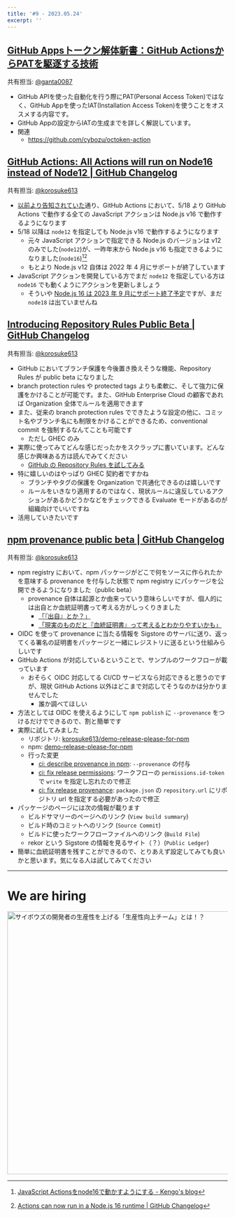 ```yaml
---
title: '#9 - 2023.05.24'
excerpt: ''
---
```


## [GitHub Appsトークン解体新書：GitHub ActionsからPATを駆逐する技術](https://zenn.dev/tmknom/articles/github-apps-token)

共有担当: [@ganta0087](https://twitter.com/ganta0087)

- GitHub APIを使った自動化を行う際にPAT(Personal Access Token)ではなく、GitHub Appを使ったIAT(Installation Access Token)を使うことをオススメする内容です。
- GitHub Appの設定からIATの生成までを詳しく解説しています。
- 関連
  - https://github.com/cybozu/octoken-action

## [GitHub Actions: All Actions will run on Node16 instead of Node12 | GitHub Changelog](https://github.blog/changelog/2023-05-04-github-actions-all-actions-will-run-on-node16-instead-of-node12/)

共有担当: [@korosuke613](https://github.com/korosuke613)

- [以前より告知されていた](https://github.blog/changelog/2022-09-22-github-actions-all-actions-will-begin-running-on-node16-instead-of-node12/)通り、GitHub Actions において、5/18 より GitHub Actions で動作する全ての JavaScript アクションは Node.js v16 で動作するようになります
- 5/18 以降は `node12` を指定しても Node.js v16 で動作するようになります
  - 元々 JavaScript アクションで指定できる Node.js のバージョンは v12 のみでした(`node12`)が、一昨年末から Node.js v16 も指定できるようになりました(`node16`)[^node16][^actions_can]
  - もとより Node.js v12 自体は 2022 年 4 月にサポートが終了しています
- JavaScript アクションを開発している方でまだ `node12` を指定している方は `node16` でも動くようにアクションを更新しましょう
  - そういや [Node.js 16 は 2023 年 9 月にサポート終了予定](https://nodejs.org/en/blog/announcements/nodejs16-eol)ですが、まだ `node18` は出ていませんね

[^node16]: [JavaScript Actionsをnode16で動かすようにする - Kengo's blog](https://zenn.dev/korosuke613/articles/productivity-weekly-20220216#javascript-actions%E3%82%92node16%E3%81%A7%E5%8B%95%E3%81%8B%E3%81%99%E3%82%88%E3%81%86%E3%81%AB%E3%81%99%E3%82%8B---kengo's-blog)
[^actions_can]: [Actions can now run in a Node.js 16 runtime | GitHub Changelog](https://zenn.dev/korosuke613/articles/productivity-weekly-20220525#actions-can-now-run-in-a-node.js-16-runtime-%7C-github-changelog)

## [Introducing Repository Rules Public Beta | GitHub Changelog](https://github.blog/changelog/2023-04-17-introducing-repository-rules-public-beta/)

共有担当: [@korosuke613](https://github.com/korosuke613)

- GitHub においてブランチ保護を今後置き換えそうな機能、Repository Rules が public beta になりました
- branch protection rules や protected tags よりも柔軟に、そして強力に保護をかけることが可能です。また、GitHub Enterprise Cloud の顧客であれば Organization 全体でルールを適用できます
- また、従来の branch protection rules でできたような設定の他に、コミット名やブランチ名にも制限をかけることができるため、conventional commit を強制するなんてことも可能です
  - ただし GHEC のみ
- 実際に使ってみてどんな感じだったかをスクラップに書いています。どんな感じか興味ある方は読んでみてください
  - [GitHub の Repository Rules を試してみる](https://zenn.dev/korosuke613/scraps/84794d9baed038)
- 特に嬉しいのはやっぱり GHEC 契約者ですかね
  - ブランチやタグの保護を Organization で共通化できるのは嬉しいです
  - ルールをいきなり適用するのではなく、現状ルールに違反しているアクションがあるかどうかなどをチェックできる Evaluate モードがあるのが組織向けでいいですね
- 活用していきたいです

## [npm provenance public beta | GitHub Changelog](https://github.blog/changelog/2023-04-19-npm-provenance-public-beta/)

共有担当: [@korosuke613](https://github.com/korosuke613)

- npm registry において、npm パッケージがどこで何をソースに作られたかを意味する provenance を付与した状態で npm registry にパッケージを公開できるようになりました（public beta）
  - provenance 自体は起源とか由来っていう意味らしいですが、個人的には出自とか血統証明書って考える方がしっくりきました
    - [「『出自』とか？」](https://twitter.com/gorohash/status/1651239846730686464)
    - [「現実のものだと『血統証明書』って考えるとわかりやすいかも」](https://twitter.com/Shitimi_613/status/1651396096630095872)
- OIDC を使って provenance に当たる情報を Sigstore のサーバに送り、返ってくる署名の証明書をパッケージと一緒にレジストリに送るという仕組みらしいです
- GitHub Actions が対応しているということで、サンプルのワークフローが載っています
  - おそらく OIDC 対応してる CI/CD サービスなら対応できると思うのですが、現状 GitHub Actions 以外はどこまで対応してそうなのかは分かりませんでした
    - 誰か調べてほしい
- 方法としては OIDC を使えるようにして `npm publish` に `--provenance` をつけるだけでできるので、割と簡単です
- 実際に試してみました
  - リポジトリ: [korosuke613/demo-release-please-for-npm](https://github.com/korosuke613/demo-release-please-for-npm)
  - npm: [demo-release-please-for-npm](https://www.npmjs.com/package/demo-release-please-for-npm)
  - 行った変更
    - [ci: describe provenance in npm](https://github.com/korosuke613/demo-release-please-for-npm/commit/fc87557511c732a08fefc2b065399f11f18ec348): `--provenance` の付与
    - [ci: fix release permissions](https://github.com/korosuke613/demo-release-please-for-npm/commit/c647918ca80f6ade1c586d96778bb90ab265d30d): ワークフローの `permissions.id-token` で `write` を指定し忘れたので修正
    - [ci: fix release provenance](https://github.com/korosuke613/demo-release-please-for-npm/commit/d59303346be26740c8a6c5b217fbc414cb79a9af): `package.json` の `repository.url` にリポジトリ url を指定する必要があったので修正
- パッケージのページには次の情報が載ります
  - ビルドサマリーのページへのリンク (`View build summary`)
  - ビルド時のコミットへのリンク (`Source Commit`)
  - ビルドに使ったワークフローファイルへのリンク (`Build File`)
  - rekor という Sigstore の情報を見るサイト（？）(`Public Ledger`)
- 簡単に血統証明書を残すことができるので、とりあえず設定してみても良いかと思います。気になる人は試してみてください

---

# We are hiring

<a href="https://note.com/cybozu_dev/n/n1c1b44bf72f6">
<img src="https://user-images.githubusercontent.com/471182/156986297-b189ef3d-98d3-4490-af5c-007a4ab47e5e.png" alt="サイボウズの開発者の生産性を上げる「生産性向上チーム」とは！？" width="600">
</a>
